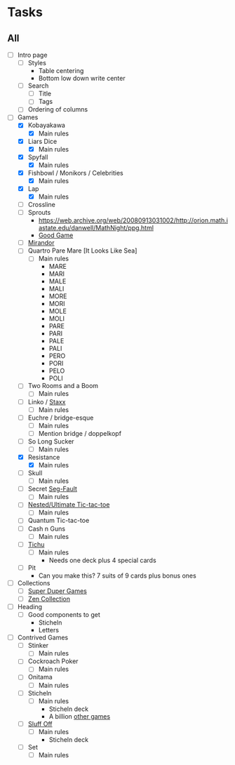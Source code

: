 # Tasks
## All
- [ ] Intro page
	- [ ] Styles
	  + Table centering
	  + Bottom low down write center
	- [ ] Search  
		+ [ ] Title
		+ [ ] Tags
	- [ ] Ordering of columns
- [ ] Games
	+ [X] Kobayakawa
		- [X] Main rules
	+ [X] Liars Dice
		- [X] Main rules
	+ [X] Spyfall
		- [X] Main rules
	+ [X] Fishbowl / Monikors / Celebrities
		- [X] Main rules
	+ [X] Lap
		- [X] Main rules
	+ [ ] Crossline
	+ [ ] Sprouts
		- https://web.archive.org/web/20080913031002/http://orion.math.iastate.edu/danwell/MathNight/ppg.html
		- [Good Game](https://web.archive.org/web/20151117155938/http://www.files.takingthefun.com/sprouts/2011clashgame1/index.html)
	+ [ ] [Mirandor](http://superdupergames.org/rules/mirador.pdf)
	+ [ ] Quartro Pare Mare [It Looks Like Sea]
		- [ ] Main rules
			+ MARE
			+ MARI
			+ MALE
			+ MALI
			+ MORE
			+ MORI
			+ MOLE
			+ MOLI
			+ PARE
			+ PARI
			+ PALE
			+ PALI
			+ PERO
			+ PORI
			+ PELO
			+ POLI
	+ [ ] Two Rooms and a Boom
		- [ ] Main rules
	+ [ ] Linko / [Staxx](https://boardgamegeek.com/boardgame/153065/linko)
		- [ ] Main rules
	+ [ ] Euchre / bridge-esque
		- [ ] Main rules
		- [ ] Mention bridge / doppelkopf
	+ [ ] So Long Sucker
		- [ ] Main rules
	+ [X] Resistance
		- [X] Main rules
	+ [ ] Skull
		- [ ] Main rules
	+ [ ] Secret [Seg-Fault](https://boardgamegeek.com/boardgame/188834/secret-hitler)
		- [ ] Main rules
	+ [ ] [Nested/Ultimate Tic-tac-toe](https://mathwithbaddrawings.com/2013/06/16/ultimate-tic-tac-toe/)
		- [ ] Main rules
	+ [ ] Quantum Tic-tac-toe
	+ [ ] Cash n Guns
		- [ ] Main rules
	+ [ ] [Tichu](https://boardgamegeek.com/boardgame/215/tichu)
		- [ ] Main rules
			+ Needs one deck plus 4 special cards
	+ [ ] Pit
		- Can you make this? 7 suits of 9 cards plus bonus ones
- [ ] Collections
	+ [ ] [Super Duper Games](http://superdupergames.org/login.html)
	+ [ ] [Zen Collection](http://zenseeker.net/BoardGames/PaperPenGames.htm)
- [ ] Heading
	+ [ ] Good components to get
		- Sticheln
		- Letters
- [ ] Contrived Games
	+ [ ] Stinker
		- [ ] Main rules
	+ [ ] Cockroach Poker
		- [ ] Main rules
	+ [ ] Onitama 
		- [ ] Main rules
	+ [ ] Sticheln
		- [ ] Main rules
			+ Sticheln deck
			+ A billion [other games](https://boardgamegeek.com/thread/605358/your-favourite-games-play-sticheln-deck)
	+ [ ] [Sluff Off](https://www.boardgamegeek.com/boardgame/8129/sluff)
		- [ ] Main rules
			+ Sticheln deck
	+ [ ] Set
		- [ ] Main rules
